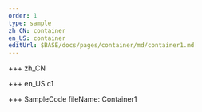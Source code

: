 ```yaml
--- 
order: 1
type: sample
zh_CN: container
en_US: container
editUrl: $BASE/docs/pages/container/md/container1.md
---
```


+++ zh_CN 

+++ en_US
c1

+++ SampleCode
fileName: Container1
